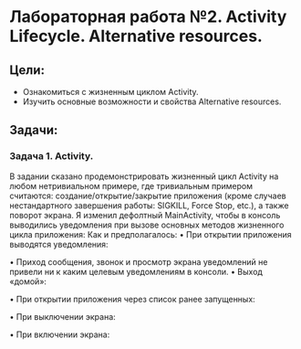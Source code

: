 # Лабораторная работа №2. Activity Lifecycle. Alternative resources.
## Цели:
* Ознакомиться с жизненным циклом Activity.
* Изучить основные возможности и свойства Alternative resources.


## Задачи:
### Задача 1. Activity.
В задании сказано продемонстрировать жизненный цикл Activity на любом нетривиальном примере, где тривиальным примером считаются: создание/открытие/закрытие приложения (кроме случаев нестандартного завершения работы: SIGKILL, Force Stop, etc.), а также поворот экрана.
	Я изменил дефолтный MainActivity, чтобы в консоль выводились уведомления при вызове основных методов жизненного цикла приложения:
	Как и предполагалось:
•	При открытии приложения выводятся уведомления:
 
•	Приход сообщения, звонок и просмотр экрана уведомлений не привели ни к каким целевым уведомлениям в консоли.
•	Выход «домой»:
 
•	При открытии приложения через список ранее запущенных:
 
•	При выключении экрана:
 
•	При включении экрана:
 
